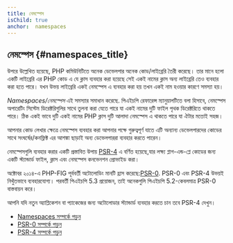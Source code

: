 ```yaml
---
title: নেমস্পেস 
isChild: true
anchor:  namespaces
---
```


## নেমস্পেস {#namespaces_title}

উপরে উল্লেখিত হয়েছে, PHP কমিউনিটিতে অনেক ডেভেলপার অনেক কোড/লাইব্রেরি তৈরী করেছে। তার মানে হলো একটি লাইব্রেরি এর PHP কোড এ যে ক্লাস ব্যবহার করা হয়েছে সেই একই নামের ক্লাস অন্য লাইব্রেরি তেও ব্যবহার করা হতে পারে। যখন উভয় লাইব্রেরি একই নেমস্পেস এ ব্যবহার করা হয় তখন একই নাম হওয়ার কারণে সমস্যা হয়।

_Namespaces/নেমস্পেস_ এই সমস্যার সমাধান করেছে. পিএইচপি রেফারেন্স ম্যানুয়ালটিতে বলা হিসাবে, নেমস্পেস  অপারেটিং সিস্টেম ডিরেক্টরিগুলির সাথে তুলনা করা যেতে পারে যা একই নামের দুটি ফাইল পৃথক ডিরেক্টরিতে থাকতে পারে। ঠিক একই ভাবে দুটি  একই নামের PHP ক্লাস দুটি আলাদা নেমস্পেস এ থাকতে পারে যা ঐটার মতোই সহজ।

আপনার কোড লেখার ক্ষেত্রে নেমস্পেস ব্যবহার করা আপনার পক্ষে গুরুত্বপূর্ণ যাতে এটি অন্যান্য ডেভেলপারদের কোডের সাথে সংঘর্ষের/কনফ্লিক্ট এর আশঙ্কা ছাড়াই অন্য ডেভেলপাররা ব্যবহার করতে পারেন।

নেমস্পেসগুলি ব্যবহার করার একটি প্রস্তাবিত উপায় [PSR-4][psr4] এ বর্ণিত হয়েছে,যার লক্ষ্য প্লাগ-এন্ড-প্লে কোডের জন্য একটি স্ট্যান্ডার্ড ফাইল, ক্লাস এবং নেমস্পেস কনভেনশন প্রোভাইড করা।

অক্টোবর ২০১৪-এ PHP-FIG পূর্ববর্তী অটোলোডিং মানটি হ্রাস করেছে:[PSR-0][psr0]. PSR-0 এবং PSR-4 উভয়ই নিখুঁতভাবে ব্যবহারযোগ্য।  পরবর্তী পিএইচপি 5.3 প্রয়োজন, তাই অনেকগুলি পিএইচপি 5.2-কেবলমাত্র PSR-0 বাস্তবায়ন করে।

আপনি যদি নতুন অ্যাপ্লিকেশন বা প্যাকেজের জন্য অটোলোডার স্ট্যান্ডার্ড ব্যবহার করতে চান তবে PSR-4 দেখুন।

* [Namespaces সম্পর্কে পড়ুন][namespaces]
* [PSR-0 সম্পর্কে পড়ুন][psr0]
* [PSR-4 সম্পর্কে পড়ুন][psr4]


[namespaces]: https://secure.php.net/language.namespaces
[psr0]: https://www.php-fig.org/psr/psr-0/
[psr4]: https://www.php-fig.org/psr/psr-4/
